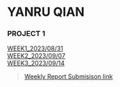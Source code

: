 # YANRU QIAN

### PROJECT 1 ###  
[WEEK1_2023/08/31](weekly-reports/2023_08_31.md)  
[WEEK2_2023/09/07](weekly-reports/2023_09_07.md)  
[WEEK3_2023/09/14](weekly-reports/2023_09_14.md)  

> [Weekly Report Submisison link](https://tinyurl.com/DESINV202-PersonalReflections)


